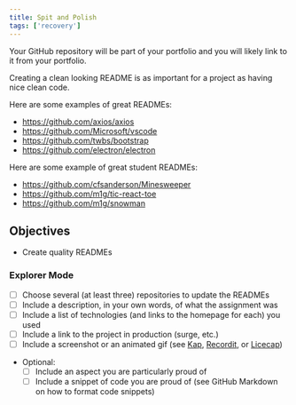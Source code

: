 ```yaml
---
title: Spit and Polish
tags: ['recovery']
---
```


Your GitHub repository will be part of your portfolio and you will likely link to it from your portfolio.

Creating a clean looking README is as important for a project as having nice clean code.

Here are some examples of great READMEs:

- https://github.com/axios/axios
- https://github.com/Microsoft/vscode
- https://github.com/twbs/bootstrap
- https://github.com/electron/electron

Here are some example of great student READMEs:

- https://github.com/cfsanderson/Minesweeper
- https://github.com/m1g/tic-react-toe
- https://github.com/m1g/snowman

## Objectives

- Create quality READMEs

### Explorer Mode

- [ ] Choose several (at least three) repositories to update the READMEs
- [ ] Include a description, in your own words, of what the assignment was
- [ ] Include a list of technologies (and links to the homepage for each) you used
- [ ] Include a link to the project in production (surge, etc.)
- [ ] Include a screenshot or an animated gif (see [Kap](https://github.com/wulkano/kap), [Recordit](http://recordit.co/), or [Licecap](https://www.cockos.com/licecap/))
- Optional:
  - [ ] Include an aspect you are particularly proud of
  - [ ] Include a snippet of code you are proud of (see GitHub Markdown on how to format code snippets)
